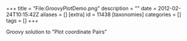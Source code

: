 +++
title = "File:GroovyPlotDemo.png"
description = ""
date = 2012-02-24T10:15:42Z
aliases = []
[extra]
id = 11438
[taxonomies]
categories = []
tags = []
+++

Groovy solution to "Plot coordinate Pairs"

